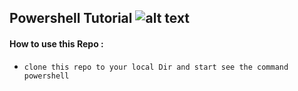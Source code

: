  ## Powershell Tutorial ![alt text](https://upload.wikimedia.org/wikipedia/commons/2/2f/PowerShell_5.0_icon.png)
 #### How to use this Repo : 
-  `clone this repo to your local Dir and start see the command powershell `
